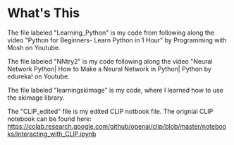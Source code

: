 # What's This
The file labeled "Learning_Python" is my code from following along the video "Python for Beginners- Learn Python in 1 Hour" by Programming with Mosh on Youtube. 

The file labeled "NNtry2" is my code following along the video "Neural Network Python| How to Make a Neural Network in Python| Python by edureka! on Youtube.  

The file labeled "learningskimage" is my code, where I learned how to use the skimage library.

The "CLIP_edited" file is my edited CLIP notbook file. The orignial CLIP notebook can be found here: https://colab.research.google.com/github/openai/clip/blob/master/notebooks/Interacting_with_CLIP.ipynb
